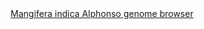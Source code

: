 <div id="Mangifera_indica_Alphonso_genome_browser" align="center">
  <a href="https://ink-blot.github.io/?sessionURL=blob:zZXtbqM4FEBfZeVfOxIhECBA_jWQNN9NIU2TjEaRAQNODSbY.SBV333cbDOr1VbbdjWzWwkhMNfce32O4RHsUckwzUELNGTVkA0gAZbSgw.zgqAJzBADrRgShiRQohiVKA8RaD2CGDIO77yRmJhyXrBWvR7BuJagnGY4ZDLTZFjUGN3xFInQWkOGGTzRHB6YHNJMBHNYh6RIac5oHYYhYqym1AuUJ.sDFKfLs_X5lWid7QjH56xrUYQoLJJjKKrFeYSObxTynsyJ2dMexo1iZRxvc6uj3vFl5UPaDdqneXi_uTmMto4XTRfDwXXM8GyPXJ3YVyluKv2sN0l2ZVG_2TTdDiy0Nr2LhvPBYnSThiszcg9G0FiS.0N_tqkCdzVY9tPb2XR0cwy21nGgd7bFuJqcOBYNYfAkAULDnVh2EKalarYMSbF0STfs2vOVIdmGLdouKQatr98kwEsYPojor4.AV4VgAxja7s6YJEDLCJWgVbMVxVRtu2Hopq7YtvokPYJdSX4yvAzmggZeowjzdUS5zGjJBackjjU5OYl6YkzO7ETit4M_EdnCCSaV2cnVoTYhJuPe1OmltucszLi0_dV8NiN61uMWThfLdMqPeLXwLCPAvKkuuz5xZR5g0dG7W49pmUEuQp.HxP0LWZjnlEP.vF8lkCKcpCLGVCQQUkIFZ1Amwe.K9Js4VEP5IoL2mOEAE8yre5GSHkBLaxhNXf2hhvZrVPixe33PsxqWalvaWl0L_Fx8QqI1ywsmi27kfRj_zYwPz_1EoqzioOdqwa5D.CZz5mHYH7V3vnuFrKuethld70LqD10y7tjXrOATk8Klxr2ho.2H6eDodP4qysdX8eKNGPlTmz0sMcz5qzqopm02_kGgF030_0WTZ7DkX4vy2uxPpArzfZElSYvjtnDDh9WtNejesgXJtaXrD6uirW9DO_b7c993mzNmecmo1yTD7oj046uuM_iQKq.u5MdlUXWlab5ti_Ef2iIHMHuHFi9hn4j_wTy251s2dkmPVNW8Y8zaq9nJmUyybWOlT4K4P1c2.gbnYYkpGy4qi8Bm.9jtTb1xCjVHdPQW_8vaXED_cXv5mRCc5Bk6o37h1nz69vQd">Mangifera indica Alphonso genome browser</a>
</div>
